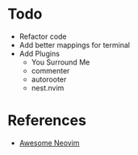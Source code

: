 # Todo
- Refactor code
- Add better mappings for terminal
- Add Plugins
  - You Surround Me
  - commenter
  - autorooter
  - nest.nvim


# References
- [Awesome Neovim](https://github.com/rockerBOO/awesome-neovim)
